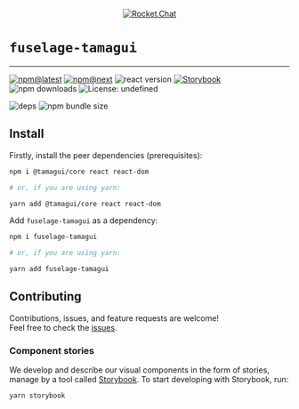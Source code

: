 <!--header-->

<p align="center">
  <a href="https://rocket.chat" title="Rocket.Chat">
    <img src="https://github.com/RocketChat/Rocket.Chat.Artwork/raw/master/Logos/2020/png/logo-horizontal-red.png" alt="Rocket.Chat" />
  </a>
</p>

# `fuselage-tamagui`

---

[![npm@latest](https://img.shields.io/npm/v/fuselage-tamagui/latest?style=flat-square)](https://www.npmjs.com/package/fuselage-tamagui/v/latest) [![npm@next](https://img.shields.io/npm/v/fuselage-tamagui/next?style=flat-square)](https://www.npmjs.com/package/fuselage-tamagui/v/next) ![react version](https://img.shields.io/npm/dependency-version/fuselage-tamagui/peer/react?style=flat-square) [![Storybook](https://cdn.jsdelivr.net/gh/storybookjs/brand@master/badge/badge-storybook.svg)](https://rocketchat.github.io/fuselage/fuselage-tamagui) ![npm downloads](https://img.shields.io/npm/dw/fuselage-tamagui?style=flat-square) ![License: undefined](https://img.shields.io/npm/l/fuselage-tamagui?style=flat-square)

![deps](https://img.shields.io/librariesio/release/npm/fuselage-tamagui?style=flat-square) ![npm bundle size](https://img.shields.io/bundlephobia/min/fuselage-tamagui?style=flat-square)

<!--/header-->

## Install

<!--install-->

Firstly, install the peer dependencies (prerequisites):

```sh
npm i @tamagui/core react react-dom

# or, if you are using yarn:

yarn add @tamagui/core react react-dom
```

Add `fuselage-tamagui` as a dependency:

```sh
npm i fuselage-tamagui

# or, if you are using yarn:

yarn add fuselage-tamagui
```

<!--/install-->

## Contributing

<!--contributing(msg)-->

Contributions, issues, and feature requests are welcome!<br />
Feel free to check the [issues](https://github.com/RocketChat/fuselage/issues).

<!--/contributing(msg)-->







### Component stories

We develop and describe our visual components in the form of stories, manage by a tool called [Storybook](https://storybook.js.org/).
To start developing with Storybook, run:

<!--yarn(storybook)-->

```sh
yarn storybook
```

<!--/yarn(storybook)-->